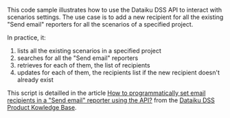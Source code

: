 This code sample illustrates how to use the Dataiku DSS API to interact with scenarios settings.
The use case is to add a new recipient for all the existing "Send email" reporters for all the scenarios of a specified project.

In practice, it:
1. lists all the existing scenarios in a specified project
2. searches for all the "Send email" reporters
3. retrieves for each of them, the list of recipients
4. updates for each of them, the recipients list if the new recipient doesn't already exist

This script is detailled in the article [How to programmatically set email recipients in a "Send email" reporter using the API?](https://community.dataiku.com/t5/Product-Knowledge-Base/How-to-programmatically-set-email-recipients-in-a-quot-Send/ta-p/7413) from the [Dataiku DSS Product Kowledge Base](https://community.dataiku.com/t5/Product-Knowledge-Base/tkb-p/dss-knowledge-base).
